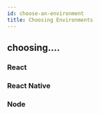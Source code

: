 ```yaml
---
id: choose-an-environment
title: Choosing Environments
---
```


## choosing....


### React

### React Native

### Node


